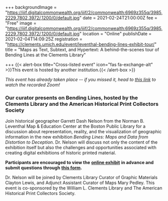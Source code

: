 +++
backgroundImage = "https://iiif.digitalcommonwealth.org/iiif/2/commonwealth:6969z355q/3985,2229,7802,3972/,1200/0/default.jpg"
date = 2021-02-24T21:00:00Z
fee = "Free"
image = "https://iiif.digitalcommonwealth.org/iiif/2/commonwealth:6969z355q/3985,2229,7802,3972/,1200/0/default.jpg"
location = "Online"
publishDate = 2021-02-04T14:09:25Z
registration = "https://clements.umich.edu/event/leventhal-bending-lines-exhibit-tour/"
title = "Maps as Text, Subtext, and Hypertext: A behind-the-scenes tour of Bending Lines at the Clements Library"

+++
{{< alert-box title="Cross-listed event" icon="fas fa-exchange-alt" >}}This event is hosted by another institution.{{< /alert-box >}}

_This event has already taken place -- if you missed it, head to_ [_this link_](https://umich.zoom.us/rec/play/Ulaa_7E-njyMK9UVwmbIQc_swpyL7DSbEtxNOprVuEpT_sJBdypA_CO4xRac0lzIDq-gbsQdzz70I0CE.-gw8xXERGkfblaNo?continueMode=true&_x_zm_rtaid=umEYKK0sSu2v3v04igRJsg.1614360400870.6b579f7bd1b2c8a90cc0817155cb6a2b&_x_zm_rhtaid=322) _to watch the recorded Zoom!_

### Our curator presents on Bending Lines, hosted by the Clements Library and the American Historical Print Collectors Society

Join historical geographer Garrett Dash Nelson from the Norman B. Leventhal Map & Education Center at the Boston Public Library for a discussion about representation, reality, and the visualization of geographic information in the new exhibition _Bending Lines: Maps and Data from Distortion to Deception_. Dr. Nelson will discuss not only the content of the exhibition itself but also the challenges and opportunities associated with creating digital exhibitions of historic printed material.

**Participants are encouraged to view the** [**online exhibit**](https://www.leventhalmap.org/digital-exhibitions/bending-lines/) **in advance and submit questions through** [**this form**](https://forms.office.com/Pages/ResponsePage.aspx?id=cVxz-pXXAUywrgn6dBWysfVBPNV1qS5CiuBhfnO9wblUNDU4Q09BS0gzUTQ3WENYMUQ0TlVZQjFZRy4u)**.**

Dr. Nelson will be joined by Clements Library Curator of Graphic Materials Clayton Lewis, and Adjunct Assistant Curator of Maps Mary Pedley. This event is co-sponsored by the William L. Clements Library and The American Historical Print Collectors Society.